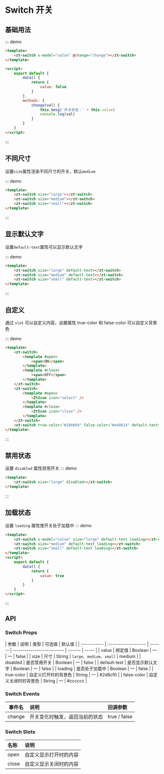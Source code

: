 # Switch 开关

## 基础用法

::: demo

```html
<template>
    <zt-switch v-model="value" @change="change"></zt-switch>
</template>

<script>
    export default {
        data() {
            return {
                value: false
            }
        },
        methods: {
            change(val) {
                this.$msg('开关状态：' + this.value)
                console.log(val)
            }
        }
    }
</script>
```

:::

## 不同尺寸

设置`size`属性渲染不同尺寸的开关，默认`medium`

::: demo

```html
<template>
    <zt-switch size="large"></zt-switch>
    <zt-switch size="medium"></zt-switch>
    <zt-switch size="small"></zt-switch>
</template>
```

:::

## 显示默认文字

设置`default-text`属性可以显示默认文字

::: demo

```html
<template>
    <zt-switch size="large" default-text></zt-switch>
    <zt-switch size="medium" default-text></zt-switch>
    <zt-switch size="small" default-text></zt-switch>
</template>
```

:::

## 自定义

通过 `slot` 可以自定义内容，设置属性 true-color 和 false-color 可以自定义背景色

::: demo

```html
<template>
    <zt-switch>
        <template #open>
            <span>ON</span>
        </template>
        <template #close>
            <span>OFF</span>
        </template>
    </zt-switch>
    <zt-switch>
        <template #open>
            <ZtIcon icon="select" />
        </template>
        <template #close>
            <ZtIcon icon="close" />
        </template>
    </zt-switch>
    <zt-switch true-color="#2bb669" false-color="#ed4014" default-text></zt-switch>
</template>
```

:::

## 禁用状态

设置 `disabled` 属性禁用开关
::: demo

```html
<template>
    <zt-switch size="large" disabled></zt-switch>
</template>
```

:::

## 加载状态

设置 `loading` 属性使开关处于加载中
::: demo

```html
<template>
    <zt-switch v-model="value" size="large" default-text loading></zt-switch>
    <zt-switch size="medium" default-text loading></zt-switch>
    <zt-switch size="small" default-text loading></zt-switch>
</template>
<script>
    export default {
        data() {
            return {
                value: true
            }
        }
    }
</script>
```

:::

## API

### Switch Props

| 参数         | 说明                 | 类型    | 可选值                     | 默认值  |
| :----------- | :------------------- | :------ | -------------------------- | :------ | ----- |
| value        | 绑定值               | Boolean | —                          | —       | false |
| size         | 尺寸                 | String  | `large`、`medium`、`small` | medium  |
| disabled     | 是否禁用开关         | Boolean | —                          | false   |
| default-text | 是否显示默认文字     | Boolean | —                          | false   |
| loading      | 是否处于加载中       | Boolean | —                          | false   |
| true-color   | 自定义打开时的背景色 | String  | —                          | #2d8cf0 |
| false-color  | 自定义关闭时的背景色 | String  | —                          | #cccccc |

### Switch Events

| 事件名 | 说明                           | 回调参数     |
| ------ | :----------------------------- | :----------- |
| change | 开关变化时触发，返回当前的状态 | true / false |

### Switch Slots

| 名称   | 说明           |
| :----- | :------------- |
| open | 自定义显示打开时的内容 |
| close | 自定义显示关闭时的内容 |